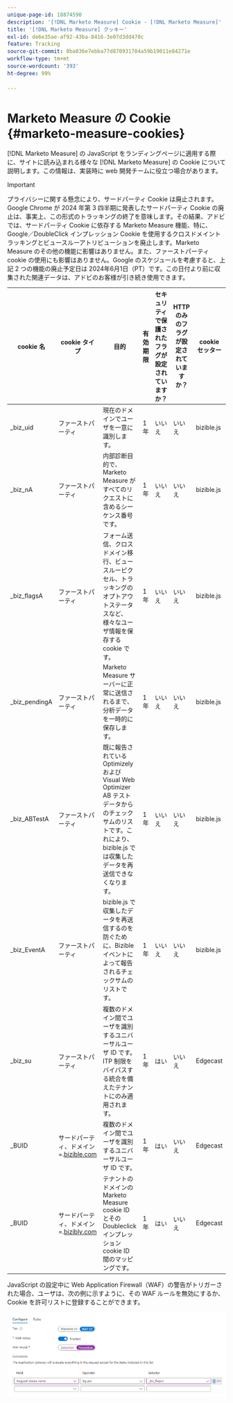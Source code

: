 ```yaml
---
unique-page-id: 18874590
description: '[!DNL Marketo Measure] Cookie - [!DNL Marketo Measure]'
title: '[!DNL Marketo Measure] クッキー'
exl-id: de6e35ae-af92-43ba-8416-3e07d3dd470c
feature: Tracking
source-git-commit: 0ba036e7ebba77d870931704a59b19011e84271e
workflow-type: tm+mt
source-wordcount: '393'
ht-degree: 99%

---
```


# Marketo Measure の Cookie {#marketo-measure-cookies}

[!DNL Marketo Measure] の JavaScript をランディングページに適用する際に、サイトに読み込まれる様々な [!DNL Marketo Measure] の Cookie について説明します。この情報は、実装時に web 開発チームに役立つ場合があります。

>[!IMPORTANT]
>
>プライバシーに関する懸念により、サードパーティ Cookie は廃止されます。Google Chrome が 2024 年第 3 四半期に発表したサードパーティ Cookie の廃止は、事実上、この形式のトラッキングの終了を意味します。その結果、アドビでは、サードパーティ Cookie に依存する Marketo Measure 機能、特に、Google／DoubleClick インプレッション Cookie を使用するクロスドメイントラッキングとビュースルーアトリビューションを廃止します。Marketo Measure のその他の機能に影響はありません。また、ファーストパーティ cookie の使用にも影響はありません。Google のスケジュールを考慮すると、上記 2 つの機能の廃止予定日は 2024年6月1日（PT）です。この日付より前に収集された関連データは、アドビのお客様が引き続き使用できます。

<table>
<thead>
  <tr>
    <th>cookie 名</th>
    <th>cookie タイプ</th>
    <th>目的</th>
    <th>有効期限</th>
    <th>セキュリティで保護されたフラグが設定されていますか？<br></th>
    <th>HTTP のみのフラグが設定されていますか？</th>
    <th>cookie セッター</th>
  </tr>
</thead>
<tbody>
  <tr>
    <td>_biz_uid</td>
    <td>ファーストパーティ</td>
    <td>現在のドメインでユーザを一意に識別します。</td>
    <td>1 年</td>
    <td>いいえ</td>
    <td>いいえ</td>
    <td>bizible.js</td>
  </tr>
  <tr>
    <td>_biz_nA</td>
    <td>ファーストパーティ</td>
    <td>内部診断目的で、Marketo Measure がすべてのリクエストに含めるシーケンス番号です。</td>
    <td>1 年</td>
    <td>いいえ</td>
    <td>いいえ</td>
    <td>bizible.js</td>
  </tr>
  <tr>
    <td>_biz_flagsA</td>
    <td>ファーストパーティ</td>
    <td>フォーム送信、クロスドメイン移行、ビュースルーピクセル、トラッキングのオプトアウトステータスなど、様々なユーザ情報を保存する cookie です。</td>
    <td>1 年</td>
    <td>いいえ</td>
    <td>いいえ</td>
    <td>bizible.js</td>
  </tr>
  <tr>
    <td>_biz_pendingA</td>
    <td>ファーストパーティ</td>
    <td>Marketo Measure サーバーに正常に送信されるまで、分析データを一時的に保存します。</td>
    <td>1 年</td>
    <td>いいえ</td>
    <td>いいえ</td>
    <td>bizible.js</td>
  </tr>
  <tr>
    <td>_biz_ABTestA</td>
    <td>ファーストパーティ</td>
    <td>既に報告されている Optimizely および Visual Web Optimizer AB テストデータからのチェックサムのリストです。これにより、bizible.js では収集したデータを再送信できなくなります。</td>
    <td>1 年</td>
    <td>いいえ</td>
    <td>いいえ</td>
    <td>bizible.js</td>
  </tr>
  <tr>
    <td>_biz_EventA</td>
    <td>ファーストパーティ</td>
    <td>bizible.js で収集したデータを再送信するのを防ぐために、Bizible イベントによって報告されるチェックサムのリストです。</td>
    <td>1 年</td>
    <td>いいえ</td>
    <td>いいえ</td>
    <td>bizible.js</td>
  </tr>
  <tr>
    <td>_biz_su</td>
    <td>ファーストパーティ</td>
    <td>複数のドメイン間でユーザを識別するユニバーサルユーザ ID です。ITP 制限をバイパスする統合を備えたテナントにのみ適用されます。</td>
    <td>1 年</td>
    <td>はい</td>
    <td>いいえ</td>
    <td>Edgecast</td>
  </tr>
  <tr>
    <td>_BUID</td>
    <td>サードパーティ、ドメイン =.<a href="https://business.adobe.com/jp/products/marketo/bizible.html">bizible.com</a></td>
    <td>複数のドメイン間でユーザを識別するユニバーサルユーザ ID です。</td>
    <td>1 年</td>
    <td>はい</td>
    <td>いいえ</td>
    <td>Edgecast</td>
  </tr>
  <tr>
    <td>_BUID</td>
    <td>サードパーティ、ドメイン =.<a href="https://bizibly.com/">bizibly.com</a></td>
    <td>テナントのドメインの Marketo Measure cookie ID とその Doubleclick インプレッション cookie ID 間のマッピングです。</td>
    <td>1 年</td>
    <td>はい</td>
    <td>いいえ</td>
    <td>Edgecast</td>
  </tr>
</tbody>
</table>

JavaScript の設定中に Web Application Firewall（WAF）の警告がトリガーされた場合、ユーザは、次の例に示すように、その WAF ルールを無効にするか、Cookie を許可リストに登録することができます。

![](assets/marketo-measure-cookies-1.png)
